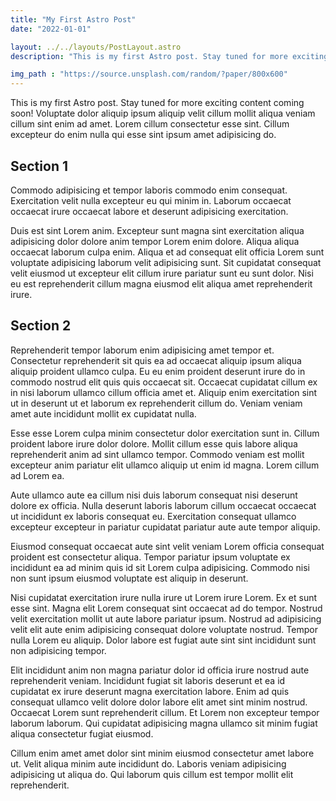 ```yaml
---
title: "My First Astro Post"
date: "2022-01-01"

layout: ../../layouts/PostLayout.astro
description: "This is my first Astro post. Stay tuned for more exciting content coming soon!"

img_path : "https://source.unsplash.com/random/?paper/800x600"
---
```


This is my first Astro post. Stay tuned for more exciting content coming soon!
Voluptate dolor aliquip ipsum aliquip velit cillum mollit aliqua veniam cillum sint enim ad amet. Lorem cillum consectetur esse sint. Cillum excepteur do enim nulla qui esse sint ipsum amet adipisicing do.

## Section 1

Commodo adipisicing et tempor laboris commodo enim consequat. Exercitation velit nulla excepteur eu qui minim in. Laborum occaecat occaecat irure occaecat labore et deserunt adipisicing exercitation.

Duis est sint Lorem anim. Excepteur sunt magna sint exercitation aliqua adipisicing dolor dolore anim tempor Lorem enim dolore. Aliqua aliqua occaecat laborum culpa enim. Aliqua et ad consequat elit officia Lorem sunt voluptate adipisicing laborum velit adipisicing sunt. Sit cupidatat consequat velit eiusmod ut excepteur elit cillum irure pariatur sunt eu sunt dolor. Nisi eu est reprehenderit cillum magna eiusmod elit aliqua amet reprehenderit irure.

## Section 2

Reprehenderit tempor laborum enim adipisicing amet tempor et. Consectetur reprehenderit sit quis ea ad occaecat aliquip ipsum aliqua aliquip proident ullamco culpa. Eu eu enim proident deserunt irure do in commodo nostrud elit quis quis occaecat sit. Occaecat cupidatat cillum ex in nisi laborum ullamco cillum officia amet et. Aliquip enim exercitation sint ut in deserunt ut et laborum ex reprehenderit cillum do. Veniam veniam amet aute incididunt mollit ex cupidatat nulla.

Esse esse Lorem culpa minim consectetur dolor exercitation sunt in. Cillum proident labore irure dolor dolore. Mollit cillum esse quis labore aliqua reprehenderit anim ad sint ullamco tempor. Commodo veniam est mollit excepteur anim pariatur elit ullamco aliquip ut enim id magna. Lorem cillum ad Lorem ea.

Aute ullamco aute ea cillum nisi duis laborum consequat nisi deserunt dolore ex officia. Nulla deserunt laboris laborum cillum occaecat occaecat ut incididunt ex laboris consequat eu. Exercitation consequat ullamco excepteur excepteur in pariatur cupidatat pariatur aute aute tempor aliquip.

Eiusmod consequat occaecat aute sint velit veniam Lorem officia consequat proident est consectetur aliqua. Tempor pariatur ipsum voluptate ex incididunt ea ad minim quis id sit Lorem culpa adipisicing. Commodo nisi non sunt ipsum eiusmod voluptate est aliquip in deserunt.

Nisi cupidatat exercitation irure nulla irure ut Lorem irure Lorem. Ex et sunt esse sint. Magna elit Lorem consequat sint occaecat ad do tempor. Nostrud velit exercitation mollit ut aute labore pariatur ipsum. Nostrud ad adipisicing velit elit aute enim adipisicing consequat dolore voluptate nostrud. Tempor nulla Lorem eu aliquip. Dolor labore est fugiat aute sint sint incididunt sunt non adipisicing tempor.

Elit incididunt anim non magna pariatur dolor id officia irure nostrud aute reprehenderit veniam. Incididunt fugiat sit laboris deserunt et ea id cupidatat ex irure deserunt magna exercitation labore. Enim ad quis consequat ullamco velit dolore dolor labore elit amet sint minim nostrud. Occaecat Lorem sunt reprehenderit cillum. Et Lorem non excepteur tempor laborum laborum. Qui cupidatat adipisicing magna ullamco sit minim fugiat aliqua consectetur fugiat eiusmod.

Cillum enim amet amet dolor sint minim eiusmod consectetur amet labore ut. Velit aliqua minim aute incididunt do. Laboris veniam adipisicing adipisicing ut aliqua do. Qui laborum quis cillum est tempor mollit elit reprehenderit.
